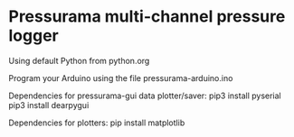 # Pressurama multi-channel pressure logger

Using default Python from python.org

Program your Arduino using the file
    pressurama-arduino.ino

Dependencies for pressurama-gui data plotter/saver:
    pip3 install pyserial
    pip3 install dearpygui

Dependencies for plotters:
    pip install matplotlib

